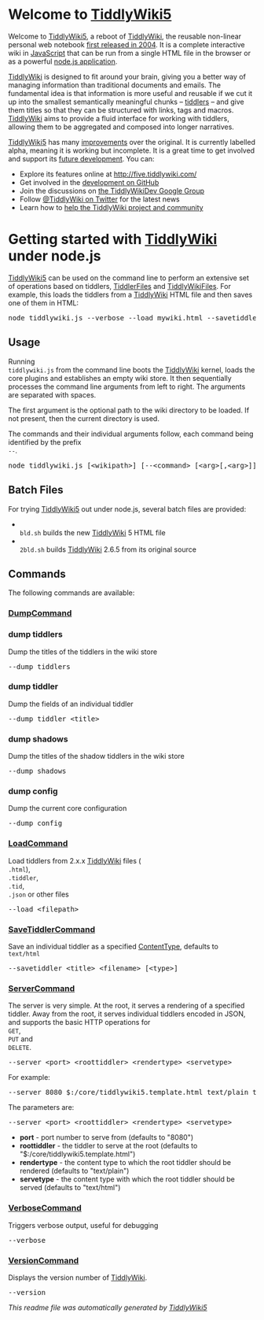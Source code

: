 <h1 class=''>
Welcome to <a class='tw-tiddlylink tw-tiddlylink-internal tw-tiddlylink-resolves' href='http://five.tiddlywiki.com#TiddlyWiki5'>
TiddlyWiki5</a></h1><div class='tw-transclude'>
<p>
Welcome to <a class='tw-tiddlylink tw-tiddlylink-internal tw-tiddlylink-resolves' href='http://five.tiddlywiki.com#TiddlyWiki5'>
TiddlyWiki5</a>, a reboot of <a class='tw-tiddlylink tw-tiddlylink-internal tw-tiddlylink-resolves' href='http://five.tiddlywiki.com#TiddlyWiki'>
TiddlyWiki</a>, the reusable non-linear personal web notebook <a class='tw-tiddlylink tw-tiddlylink-internal tw-tiddlylink-resolves' href='http://five.tiddlywiki.com#History'>
first released in 2004</a>. It is a complete interactive wiki in <a class='tw-tiddlylink tw-tiddlylink-internal tw-tiddlylink-missing' href='http://five.tiddlywiki.com#JavaScript'>
JavaScript</a> that can be run from a single HTML file in the browser or as a powerful <a class='tw-tiddlylink tw-tiddlylink-internal tw-tiddlylink-resolves' href='http://five.tiddlywiki.com#node.js'>
node.js application</a>.</p><p>
<a class='tw-tiddlylink tw-tiddlylink-internal tw-tiddlylink-resolves' href='http://five.tiddlywiki.com#TiddlyWiki'>
TiddlyWiki</a> is designed to fit around your brain, giving you a better way of managing information than traditional documents and emails. The fundamental idea is that information is more useful and reusable if we cut it up into the smallest semantically meaningful chunks &ndash; <a class='tw-tiddlylink tw-tiddlylink-internal tw-tiddlylink-resolves' href='http://five.tiddlywiki.com#Tiddlers'>
tiddlers</a> &ndash; and give them titles so that they can be structured with links, tags and macros.  <a class='tw-tiddlylink tw-tiddlylink-internal tw-tiddlylink-resolves' href='http://five.tiddlywiki.com#TiddlyWiki'>
TiddlyWiki</a> aims to provide a fluid interface for working with tiddlers, allowing them to be aggregated and composed into longer narratives.</p><p>
<a class='tw-tiddlylink tw-tiddlylink-internal tw-tiddlylink-resolves' href='http://five.tiddlywiki.com#TiddlyWiki5'>
TiddlyWiki5</a> has many <a class='tw-tiddlylink tw-tiddlylink-internal tw-tiddlylink-resolves' href='http://five.tiddlywiki.com#Improvements'>
improvements</a> over the original. It is currently labelled alpha, meaning it is working but incomplete. It is a great time to get involved and support its <a class='tw-tiddlylink tw-tiddlylink-internal tw-tiddlylink-resolves' href='http://five.tiddlywiki.com#RoadMap'>
future development</a>. You can:</p><ul>
<li>
Explore its features online at <a class='tw-tiddlylink tw-tiddlylink-external' href='http://five.tiddlywiki.com/'>
http://five.tiddlywiki.com/</a></li><li>
Get involved in the <a class='tw-tiddlylink tw-tiddlylink-external' href='https://github.com/Jermolene/TiddlyWiki5'>
development on GitHub</a></li><li>
Join the discussions on <a class='tw-tiddlylink tw-tiddlylink-external' href='http://groups.google.com/group/TiddlyWikiDev'>
the TiddlyWikiDev Google Group</a></li><li>
Follow <a class='tw-tiddlylink tw-tiddlylink-external' href='http://twitter.com/#!/TiddlyWiki'>
@TiddlyWiki on Twitter</a> for the latest news</li><li>
Learn how to <a class='tw-tiddlylink tw-tiddlylink-internal tw-tiddlylink-resolves' href='http://five.tiddlywiki.com#HelpingTiddlyWiki'>
help the TiddlyWiki project and community</a></li></ul></div><h1 class=''>
Getting started with <a class='tw-tiddlylink tw-tiddlylink-internal tw-tiddlylink-resolves' href='http://five.tiddlywiki.com#TiddlyWiki'>
TiddlyWiki</a> under node.js</h1><div class='tw-transclude'>
<p>
<a class='tw-tiddlylink tw-tiddlylink-internal tw-tiddlylink-resolves' href='http://five.tiddlywiki.com#TiddlyWiki5'>
TiddlyWiki5</a> can be used on the command line to perform an extensive set of operations based on tiddlers, <a class='tw-tiddlylink tw-tiddlylink-internal tw-tiddlylink-resolves' href='http://five.tiddlywiki.com#TiddlerFiles'>
TiddlerFiles</a> and <a class='tw-tiddlylink tw-tiddlylink-internal tw-tiddlylink-missing' href='http://five.tiddlywiki.com#TiddlyWikiFiles'>
TiddlyWikiFiles</a>. For example, this loads the tiddlers from a <a class='tw-tiddlylink tw-tiddlylink-internal tw-tiddlylink-resolves' href='http://five.tiddlywiki.com#TiddlyWiki'>
TiddlyWiki</a> HTML file and then saves one of them in HTML:</p><pre>
node tiddlywiki.js --verbose --load mywiki.html --savetiddler ReadMe ./readme.html</pre><h2 class=''>
Usage</h2><p>
Running <code>
tiddlywiki.js</code> from the command line boots the <a class='tw-tiddlylink tw-tiddlylink-internal tw-tiddlylink-resolves' href='http://five.tiddlywiki.com#TiddlyWiki'>
TiddlyWiki</a> kernel, loads the core plugins and establishes an empty wiki store. It then sequentially processes the command line arguments from left to right. The arguments are separated with spaces.</p><p>
The first argument is the optional path to the wiki directory to be loaded. If not present, then the current directory is used.</p><p>
The commands and their individual arguments follow, each command being identified by the prefix <code>
--</code>.</p><pre>
node tiddlywiki.js [&lt;wikipath&gt;] [--&lt;command&gt; [&lt;arg&gt;[,&lt;arg&gt;]]]</pre><h2 class=''>
Batch Files</h2><p>
For trying <a class='tw-tiddlylink tw-tiddlylink-internal tw-tiddlylink-resolves' href='http://five.tiddlywiki.com#TiddlyWiki5'>
TiddlyWiki5</a> out under node.js, several batch files are provided:</p><ul>
<li>
<code>
bld.sh</code> builds the new <a class='tw-tiddlylink tw-tiddlylink-internal tw-tiddlylink-resolves' href='http://five.tiddlywiki.com#TiddlyWiki'>
TiddlyWiki</a> 5 HTML file</li><li>
<code>
2bld.sh</code> builds <a class='tw-tiddlylink tw-tiddlylink-internal tw-tiddlylink-resolves' href='http://five.tiddlywiki.com#TiddlyWiki'>
TiddlyWiki</a> 2.6.5 from its original source</li></ul><h2 class=''>
Commands</h2><p>
The following commands are available:</p><div class='tw-list-frame'>
<div class='tw-list-element'>
<span class='tw-transclude'>
<h3 class=''>
<span class='tw-view-link'>
<a class='tw-tiddlylink tw-tiddlylink-internal tw-tiddlylink-resolves' href='http://five.tiddlywiki.com#DumpCommand'>
DumpCommand</a></span></h3><div>
<div class='tw-transclude'>
<h3 class=''>
dump tiddlers</h3><p>
Dump the titles of the tiddlers in the wiki store </p><pre>
--dump tiddlers</pre><h3 class=''>
dump tiddler</h3><p>
Dump the fields of an individual tiddler </p><pre>
--dump tiddler &lt;title&gt;</pre><h3 class=''>
dump shadows</h3><p>
Dump the titles of the shadow tiddlers in the wiki store </p><pre>
--dump shadows</pre><h3 class=''>
dump config</h3><p>
Dump the current core configuration </p><pre>
--dump config</pre></div></div></span></div><div class='tw-list-element'>
<span class='tw-transclude'>
<h3 class=''>
<span class='tw-view-link'>
<a class='tw-tiddlylink tw-tiddlylink-internal tw-tiddlylink-resolves' href='http://five.tiddlywiki.com#LoadCommand'>
LoadCommand</a></span></h3><div>
<div class='tw-transclude'>
<p>
Load tiddlers from 2.x.x <a class='tw-tiddlylink tw-tiddlylink-internal tw-tiddlylink-resolves' href='http://five.tiddlywiki.com#TiddlyWiki'>
TiddlyWiki</a> files (<code>
.html</code>), <code>
.tiddler</code>, <code>
.tid</code>, <code>
.json</code> or other files </p><pre>
--load &lt;filepath&gt;</pre></div></div></span></div><div class='tw-list-element'>
<span class='tw-transclude'>
<h3 class=''>
<span class='tw-view-link'>
<a class='tw-tiddlylink tw-tiddlylink-internal tw-tiddlylink-resolves' href='http://five.tiddlywiki.com#SaveTiddlerCommand'>
SaveTiddlerCommand</a></span></h3><div>
<div class='tw-transclude'>
<p>
Save an individual tiddler as a specified <a class='tw-tiddlylink tw-tiddlylink-internal tw-tiddlylink-missing' href='http://five.tiddlywiki.com#ContentType'>
ContentType</a>, defaults to <code>
text/html</code> </p><pre>
--savetiddler &lt;title&gt; &lt;filename&gt; [&lt;type&gt;]</pre></div></div></span></div><div class='tw-list-element'>
<span class='tw-transclude'>
<h3 class=''>
<span class='tw-view-link'>
<a class='tw-tiddlylink tw-tiddlylink-internal tw-tiddlylink-resolves' href='http://five.tiddlywiki.com#ServerCommand'>
ServerCommand</a></span></h3><div>
<div class='tw-transclude'>
<p>
The server is very simple. At the root, it serves a rendering of a specified tiddler. Away from the root, it serves individual tiddlers encoded in JSON, and supports the basic HTTP operations for <code>
GET</code>, <code>
PUT</code> and <code>
DELETE</code>.</p><pre>
--server &lt;port&gt; &lt;roottiddler&gt; &lt;rendertype&gt; &lt;servetype&gt;</pre><p>
For example:</p><pre>
--server 8080 $:/core/tiddlywiki5.template.html text/plain text/html</pre><p>
The parameters are:</p><pre>
--server &lt;port&gt; &lt;roottiddler&gt; &lt;rendertype&gt; &lt;servetype&gt;</pre><ul>
<li>
<strong>
port</strong> - port number to serve from (defaults to &quot;8080&quot;)</li><li>
<strong>
roottiddler</strong> - the tiddler to serve at the root (defaults to &quot;$:/core/tiddlywiki5.template.html&quot;) </li><li>
<strong>
rendertype</strong> - the content type to which the root tiddler should be rendered (defaults to &quot;text/plain&quot;)</li><li>
<strong>
servetype</strong> - the content type with which the root tiddler should be served (defaults to &quot;text/html&quot;)</li></ul></div></div></span></div><div class='tw-list-element'>
<span class='tw-transclude'>
<h3 class=''>
<span class='tw-view-link'>
<a class='tw-tiddlylink tw-tiddlylink-internal tw-tiddlylink-resolves' href='http://five.tiddlywiki.com#VerboseCommand'>
VerboseCommand</a></span></h3><div>
<div class='tw-transclude'>
<p>
Triggers verbose output, useful for debugging </p><pre>
--verbose</pre></div></div></span></div><div class='tw-list-element'>
<span class='tw-transclude'>
<h3 class=''>
<span class='tw-view-link'>
<a class='tw-tiddlylink tw-tiddlylink-internal tw-tiddlylink-resolves' href='http://five.tiddlywiki.com#VersionCommand'>
VersionCommand</a></span></h3><div>
<div class='tw-transclude'>
<p>
Displays the version number of <a class='tw-tiddlylink tw-tiddlylink-internal tw-tiddlylink-resolves' href='http://five.tiddlywiki.com#TiddlyWiki'>
TiddlyWiki</a>.</p><pre>
--version</pre></div></div></span></div></div></div><p>
<em>
This readme file was automatically generated by <a class='tw-tiddlylink tw-tiddlylink-internal tw-tiddlylink-resolves' href='http://five.tiddlywiki.com#TiddlyWiki5'>
TiddlyWiki5</a></em>
</p>